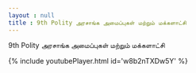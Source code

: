 ```yaml
---
layout : null
title : 9th Polity அரசாங்க அமைப்புகள் மற்றும் மக்களாட்சி
---
```


9th Polity அரசாங்க அமைப்புகள் மற்றும் மக்களாட்சி



{% include youtubePlayer.html id='w8b2nTXDw5Y' %}
